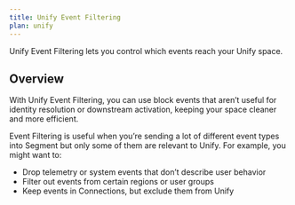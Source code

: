 ```yaml
---
title: Unify Event Filtering
plan: unify
---
```


Unify Event Filtering lets you control which events reach your Unify space. 

## Overview

With Unify Event Filtering, you can use block events that aren’t useful for identity resolution or downstream activation, keeping your space cleaner and more efficient.

Event Filtering is useful when you’re sending a lot of different event types into Segment but only some of them are relevant to Unify. For example, you might want to:

- Drop telemetry or system events that don’t describe user behavior
- Filter out events from certain regions or user groups
- Keep events in Connections, but exclude them from Unify

